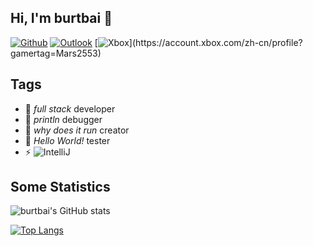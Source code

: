 <!---
- 👋 Hi, I’m @burtbai
- 👀 I’m interested in ...
- 🌱 I’m currently learning ...
- 💞️ I’m looking to collaborate on ...
- 📫 How to reach me ...


burtbai/burtbai is a ✨ special ✨ repository because its `README.md` (this file) appears on your GitHub profile.
You can click the Preview link to take a look at your changes.
--->


## Hi, I'm burtbai 👋

[![Github](https://img.shields.io/badge/-Github-000?style=flat&logo=Github&logoColor=white)](https://github.com/burtbai)
[![Outlook](https://img.shields.io/badge/-Outlook-0078D4?style=flat&logo=Microsoft-Outlook&logoColor=white)](mailto:burtbai@hotmail.com)
[![Xbox](https://img.shields.io/badge/-Xbox-107C10.svg?style=flat&logo=Xbox&logoColor=white")](https://account.xbox.com/zh-cn/profile?gamertag=Mars2553)

## Tags

- 🔭 _full stack_ developer
- 🌱 _println_ debugger
- 🤔 _why does it run_ creator
- 💬 _Hello World!_ tester
- ⚡ ![IntelliJ](https://img.shields.io/badge/IntelliJ-IDEA-black?style=for-square&logo=intellij-idea&logoColor=white)

## Some Statistics

![burtbai's GitHub stats](https://github-readme-stats.vercel.app/api?username=burtbai&show_icons=true&theme=dark&text_color=daf7dc)

[![Top Langs](https://github-readme-stats.vercel.app/api/top-langs/?username=burtbai&layout=compact&exclude_repo=burtbai.github.io&title_color=ffffff&text_color=daf7dc&bg_color=151515)](https://github.com/anuraghazra/github-readme-stats)
